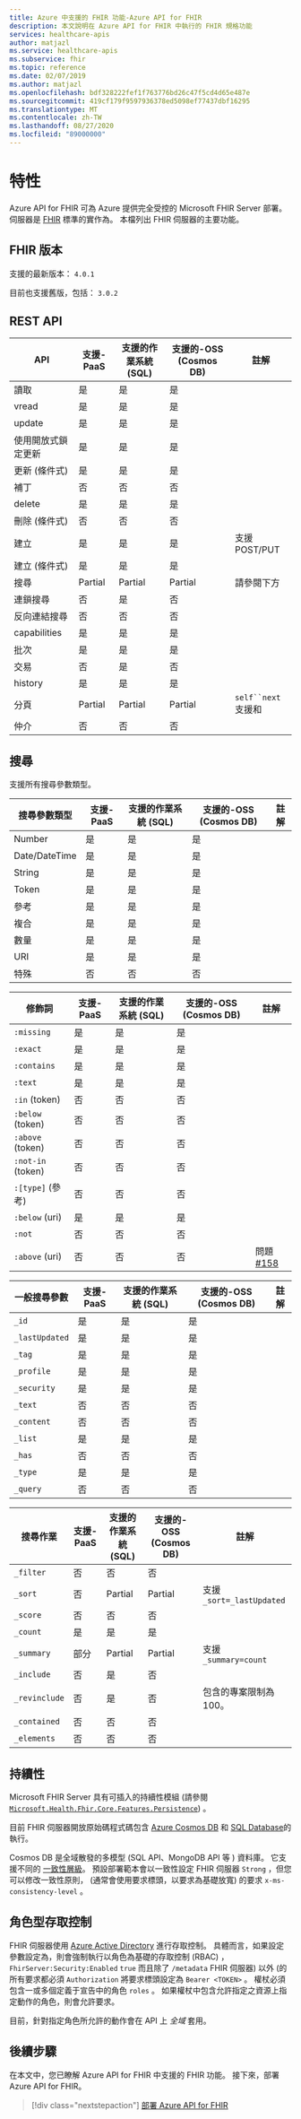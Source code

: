 ```yaml
---
title: Azure 中支援的 FHIR 功能-Azure API for FHIR
description: 本文說明在 Azure API for FHIR 中執行的 FHIR 規格功能
services: healthcare-apis
author: matjazl
ms.service: healthcare-apis
ms.subservice: fhir
ms.topic: reference
ms.date: 02/07/2019
ms.author: matjazl
ms.openlocfilehash: bdf328222fef1f763776bd26c47f5cd4d65e487e
ms.sourcegitcommit: 419cf179f9597936378ed5098ef77437dbf16295
ms.translationtype: MT
ms.contentlocale: zh-TW
ms.lasthandoff: 08/27/2020
ms.locfileid: "89000000"
---
```

# <a name="features"></a>特性

Azure API for FHIR 可為 Azure 提供完全受控的 Microsoft FHIR Server 部署。 伺服器是 [FHIR](https://hl7.org/fhir) 標準的實作為。 本檔列出 FHIR 伺服器的主要功能。

## <a name="fhir-version"></a>FHIR 版本

支援的最新版本： `4.0.1`

目前也支援舊版，包括： `3.0.2`

## <a name="rest-api"></a>REST API

| API                            | 支援-PaaS | 支援的作業系統 (SQL)  | 支援的-OSS (Cosmos DB)  | 註解                                             |
|--------------------------------|-----------|-----------|-----------|-----------------------------------------------------|
| 讀取                           | 是       | 是       | 是       |                                                     |
| vread                          | 是       | 是       | 是       |                                                     |
| update                         | 是       | 是       | 是       |                                                     |
| 使用開放式鎖定更新 | 是       | 是       | 是       |                                                     |
| 更新 (條件式)            | 是       | 是       | 是       |                                                     |
| 補丁                          | 否        | 否        | 否        |                                                     |
| delete                         | 是       | 是       | 是       |                                                     |
| 刪除 (條件式)            | 否        | 否        | 否        |                                                     |
| 建立                         | 是       | 是       | 是       | 支援 POST/PUT                               |
| 建立 (條件式)            | 是       | 是       | 是       |                                                     |
| 搜尋                         | Partial   | Partial   | Partial   | 請參閱下方                                           |
| 連鎖搜尋                 | 否        | 是       | 否        |                                           |
| 反向連結搜尋         | 否        | 否        | 否        |                                            |
| capabilities                   | 是       | 是       | 是       |                                                     |
| 批次                          | 是       | 是       | 是       |                                                     |
| 交易                    | 否        | 是       | 否        |                                                     |
| history                        | 是       | 是       | 是       |                                                     |
| 分頁                         | Partial   | Partial   | Partial   | `self``next`支援和                     |
| 仲介                 | 否        | 否        | 否        |                                                     |

## <a name="search"></a>搜尋

支援所有搜尋參數類型。 

| 搜尋參數類型 | 支援-PaaS | 支援的作業系統 (SQL)  | 支援的-OSS (Cosmos DB)  | 註解 |
|-----------------------|-----------|-----------|-----------|---------|
| Number                | 是       | 是       | 是       |         |
| Date/DateTime         | 是       | 是       | 是       |         |
| String                | 是       | 是       | 是       |         |
| Token                 | 是       | 是       | 是       |         |
| 參考             | 是       | 是       | 是       |         |
| 複合             | 是       | 是       | 是       |         |
| 數量              | 是       | 是       | 是       |         |
| URI                   | 是       | 是       | 是       |         |
| 特殊               | 否        | 否        | 否        |         |


| 修飾詞             | 支援-PaaS | 支援的作業系統 (SQL)  | 支援的-OSS (Cosmos DB)  | 註解 |
|-----------------------|-----------|-----------|-----------|---------|
|`:missing`             | 是       | 是       | 是       |         |
|`:exact`               | 是       | 是       | 是       |         |
|`:contains`            | 是       | 是       | 是       |         |
|`:text`                | 是       | 是       | 是       |         |
|`:in` (token)           | 否        | 否        | 否        |         |
|`:below` (token)        | 否        | 否        | 否        |         |
|`:above` (token)        | 否        | 否        | 否        |         |
|`:not-in` (token)       | 否        | 否        | 否        |         |
|`:[type]` (參考)   | 否        | 否        | 否        |         |
|`:below` (uri)          | 是       | 是       | 是       |         |
|`:not`                 | 否        | 否        | 否        |         |
|`:above` (uri)          | 否        | 否        | 否        | 問題 [#158](https://github.com/Microsoft/fhir-server/issues/158) |

| 一般搜尋參數 | 支援-PaaS | 支援的作業系統 (SQL)  | 支援的-OSS (Cosmos DB)  | 註解 |
|-------------------------| ----------| ----------| ----------|---------|
| `_id`                   | 是       | 是       | 是       |         |
| `_lastUpdated`          | 是       | 是       | 是       |         |
| `_tag`                  | 是       | 是       | 是       |         |
| `_profile`              | 是       | 是       | 是       |         |
| `_security`             | 是       | 是       | 是       |         |
| `_text`                 | 否        | 否        | 否        |         |
| `_content`              | 否        | 否        | 否        |         |
| `_list`                 | 是       | 是       | 是       |         |
| `_has`                  | 否        | 否        | 否        |         |
| `_type`                 | 是       | 是       | 是       |         |
| `_query`                | 否        | 否        | 否        |         |

| 搜尋作業       | 支援-PaaS | 支援的作業系統 (SQL)  | 支援的-OSS (Cosmos DB)  | 註解 |
|-------------------------|-----------|-----------|-----------|---------|
| `_filter`               | 否        | 否        | 否        |         |
| `_sort`                 | 否        | Partial   | Partial        |   支援 `_sort=_lastUpdated`       |
| `_score`                | 否        | 否        | 否        |         |
| `_count`                | 是       | 是       | 是       |         |
| `_summary`              | 部分   | Partial   | Partial   | 支援 `_summary=count` |
| `_include`              | 否        | 是       | 否        |         |
| `_revinclude`           | 否        | 是       | 否        | 包含的專案限制為100。 |
| `_contained`            | 否        | 否        | 否        |         |
| `_elements`             | 否        | 否        | 否        |         |

## <a name="persistence"></a>持續性

Microsoft FHIR Server 具有可插入的持續性模組 (請參閱 [`Microsoft.Health.Fhir.Core.Features.Persistence`](https://github.com/Microsoft/fhir-server/tree/master/src/Microsoft.Health.Fhir.Core/Features/Persistence)) 。

目前 FHIR 伺服器開放原始碼程式碼包含 [Azure Cosmos DB](../cosmos-db/index-overview.md) 和 [SQL Database](https://azure.microsoft.com/services/sql-database/)的執行。

Cosmos DB 是全域散發的多模型 (SQL API、MongoDB API 等 ) 資料庫。 它支援不同的 [一致性層級](../cosmos-db/consistency-levels.md)。 預設部署範本會以一致性設定 FHIR 伺服器 `Strong` ，但您可以修改一致性原則， (通常會使用要求標頭，以要求為基礎放寬) 的要求 `x-ms-consistency-level` 。

## <a name="role-based-access-control"></a>角色型存取控制

FHIR 伺服器使用 [Azure Active Directory](https://azure.microsoft.com/services/active-directory/) 進行存取控制。 具體而言，如果設定參數設定為，則會強制執行以角色為基礎的存取控制 (RBAC) ， `FhirServer:Security:Enabled` `true` 而且除了 `/metadata` FHIR 伺服器) 以外 (的所有要求都必須 `Authorization` 將要求標頭設定為 `Bearer <TOKEN>` 。 權杖必須包含一或多個定義于宣告中的角色 `roles` 。 如果權杖中包含允許指定之資源上指定動作的角色，則會允許要求。

目前，針對指定角色所允許的動作會在 API 上 *全域* 套用。

## <a name="next-steps"></a>後續步驟

在本文中，您已瞭解 Azure API for FHIR 中支援的 FHIR 功能。 接下來，部署 Azure API for FHIR。
 
>[!div class="nextstepaction"]
>[部署 Azure API for FHIR](fhir-paas-portal-quickstart.md)
